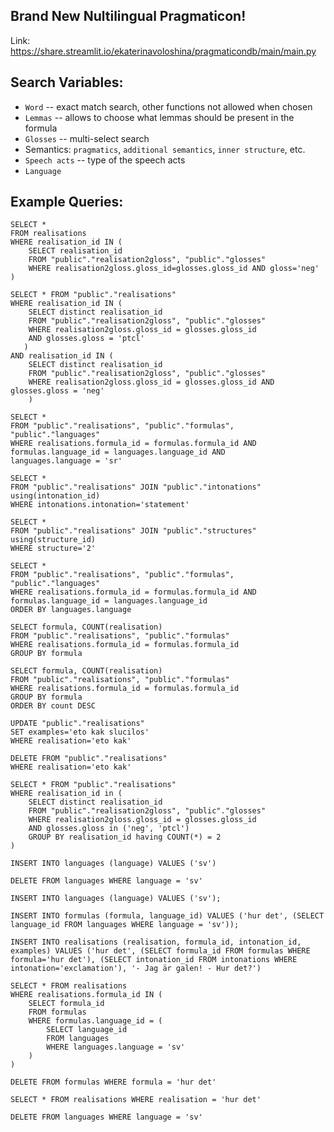 ## Brand New Nultilingual Pragmaticon!

Link: https://share.streamlit.io/ekaterinavoloshina/pragmaticondb/main/main.py

## Search Variables:
- `Word` -- exact match search, other functions not allowed when chosen
- `Lemmas` -- allows to choose what lemmas should be present in the formula
- `Glosses` -- multi-select search 
-  Semantics: `pragmatics`, `additional semantics`, `inner structure`, etc.
- `Speech acts` -- type of the speech acts
- `Language`

## Example Queries:


```
SELECT *
FROM realisations
WHERE realisation_id IN (
    SELECT realisation_id
    FROM "public"."realisation2gloss", "public"."glosses"
    WHERE realisation2gloss.gloss_id=glosses.gloss_id AND gloss='neg'
)
```

```
SELECT * FROM "public"."realisations"
WHERE realisation_id IN (
    SELECT distinct realisation_id
    FROM "public"."realisation2gloss", "public"."glosses"
    WHERE realisation2gloss.gloss_id = glosses.gloss_id
    AND glosses.gloss = 'ptcl'
   )
AND realisation_id IN (
    SELECT distinct realisation_id
    FROM "public"."realisation2gloss", "public"."glosses"
    WHERE realisation2gloss.gloss_id = glosses.gloss_id AND glosses.gloss = 'neg'
    )
```

```
SELECT * 
FROM "public"."realisations", "public"."formulas", "public"."languages"
WHERE realisations.formula_id = formulas.formula_id AND 
formulas.language_id = languages.language_id AND 
languages.language = 'sr'
```

```
SELECT * 
FROM "public"."realisations" JOIN "public"."intonations" using(intonation_id)
WHERE intonations.intonation='statement'
```

```
SELECT * 
FROM "public"."realisations" JOIN "public"."structures" using(structure_id)
WHERE structure='2'
```

```
SELECT *
FROM "public"."realisations", "public"."formulas", "public"."languages"
WHERE realisations.formula_id = formulas.formula_id AND 
formulas.language_id = languages.language_id
ORDER BY languages.language
```

```
SELECT formula, COUNT(realisation)
FROM "public"."realisations", "public"."formulas"
WHERE realisations.formula_id = formulas.formula_id 
GROUP BY formula
```

```
SELECT formula, COUNT(realisation)
FROM "public"."realisations", "public"."formulas"
WHERE realisations.formula_id = formulas.formula_id 
GROUP BY formula
ORDER BY count DESC
```

```
UPDATE "public"."realisations"
SET examples='eto kak slucilos'
WHERE realisation='eto kak'
```

```
DELETE FROM "public"."realisations"
WHERE realisation='eto kak'
```

```
SELECT * FROM "public"."realisations"
WHERE realisation_id in (
    SELECT distinct realisation_id
    FROM "public"."realisation2gloss", "public"."glosses"
    WHERE realisation2gloss.gloss_id = glosses.gloss_id
    AND glosses.gloss in ('neg', 'ptcl')
    GROUP BY realisation_id having COUNT(*) = 2
)
```

```
INSERT INTO languages (language) VALUES ('sv')
```

```
DELETE FROM languages WHERE language = 'sv'
```

```
INSERT INTO languages (language) VALUES ('sv');

INSERT INTO formulas (formula, language_id) VALUES ('hur det', (SELECT language_id FROM languages WHERE language = 'sv'));

INSERT INTO realisations (realisation, formula_id, intonation_id, examples) VALUES ('hur det', (SELECT formula_id FROM formulas WHERE formula='hur det'), (SELECT intonation_id FROM intonations WHERE intonation='exclamation'), '- Jag är galen! - Hur det?')
```

```
SELECT * FROM realisations
WHERE realisations.formula_id IN (
    SELECT formula_id
    FROM formulas
    WHERE formulas.language_id = (
        SELECT language_id
        FROM languages
        WHERE languages.language = 'sv'
    )
)
```

```
DELETE FROM formulas WHERE formula = 'hur det'
```

```
SELECT * FROM realisations WHERE realisation = 'hur det'
```

```
DELETE FROM languages WHERE language = 'sv'
```
